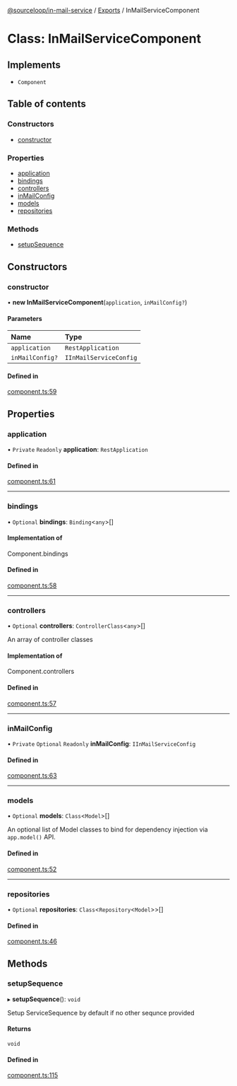 [@sourceloop/in-mail-service](../README.md) / [Exports](../modules.md) / InMailServiceComponent

# Class: InMailServiceComponent

## Implements

- `Component`

## Table of contents

### Constructors

- [constructor](InMailServiceComponent.md#constructor)

### Properties

- [application](InMailServiceComponent.md#application)
- [bindings](InMailServiceComponent.md#bindings)
- [controllers](InMailServiceComponent.md#controllers)
- [inMailConfig](InMailServiceComponent.md#inmailconfig)
- [models](InMailServiceComponent.md#models)
- [repositories](InMailServiceComponent.md#repositories)

### Methods

- [setupSequence](InMailServiceComponent.md#setupsequence)

## Constructors

### constructor

• **new InMailServiceComponent**(`application`, `inMailConfig?`)

#### Parameters

| Name | Type |
| :------ | :------ |
| `application` | `RestApplication` |
| `inMailConfig?` | `IInMailServiceConfig` |

#### Defined in

[component.ts:59](https://github.com/sourcefuse/loopback4-microservice-catalog/blob/089fc2dc0/services/in-mail-service/src/component.ts#L59)

## Properties

### application

• `Private` `Readonly` **application**: `RestApplication`

#### Defined in

[component.ts:61](https://github.com/sourcefuse/loopback4-microservice-catalog/blob/089fc2dc0/services/in-mail-service/src/component.ts#L61)

___

### bindings

• `Optional` **bindings**: `Binding`<`any`\>[]

#### Implementation of

Component.bindings

#### Defined in

[component.ts:58](https://github.com/sourcefuse/loopback4-microservice-catalog/blob/089fc2dc0/services/in-mail-service/src/component.ts#L58)

___

### controllers

• `Optional` **controllers**: `ControllerClass`<`any`\>[]

An array of controller classes

#### Implementation of

Component.controllers

#### Defined in

[component.ts:57](https://github.com/sourcefuse/loopback4-microservice-catalog/blob/089fc2dc0/services/in-mail-service/src/component.ts#L57)

___

### inMailConfig

• `Private` `Optional` `Readonly` **inMailConfig**: `IInMailServiceConfig`

#### Defined in

[component.ts:63](https://github.com/sourcefuse/loopback4-microservice-catalog/blob/089fc2dc0/services/in-mail-service/src/component.ts#L63)

___

### models

• `Optional` **models**: `Class`<`Model`\>[]

An optional list of Model classes to bind for dependency injection
via `app.model()` API.

#### Defined in

[component.ts:52](https://github.com/sourcefuse/loopback4-microservice-catalog/blob/089fc2dc0/services/in-mail-service/src/component.ts#L52)

___

### repositories

• `Optional` **repositories**: `Class`<`Repository`<`Model`\>\>[]

#### Defined in

[component.ts:46](https://github.com/sourcefuse/loopback4-microservice-catalog/blob/089fc2dc0/services/in-mail-service/src/component.ts#L46)

## Methods

### setupSequence

▸ **setupSequence**(): `void`

Setup ServiceSequence by default if no other sequnce provided

#### Returns

`void`

#### Defined in

[component.ts:115](https://github.com/sourcefuse/loopback4-microservice-catalog/blob/089fc2dc0/services/in-mail-service/src/component.ts#L115)
